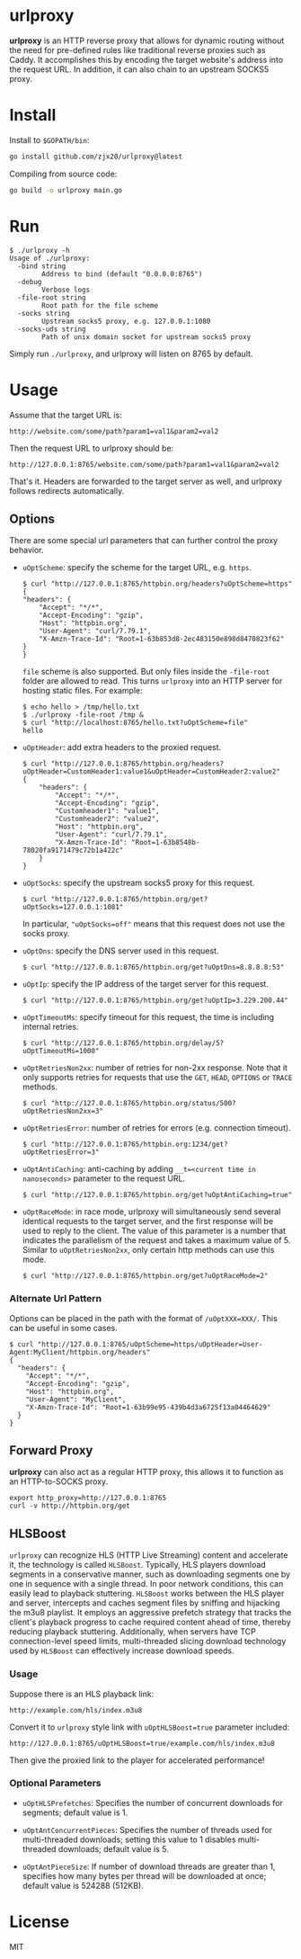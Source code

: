 urlproxy
========

**urlproxy** is an HTTP reverse proxy that allows for dynamic routing without the need for pre-defined rules like traditional reverse proxies such as Caddy. It accomplishes this by encoding the target website's address into the request URL. In addition, it can also chain to an upstream SOCKS5 proxy.

# Install

Install to `$GOPATH/bin`:

```bash
go install github.com/zjx20/urlproxy@latest
```

Compiling from source code:

```bash
go build -o urlproxy main.go
```

# Run

```shell
$ ./urlproxy -h
Usage of ./urlproxy:
  -bind string
    	Address to bind (default "0.0.0.0:8765")
  -debug
    	Verbose logs
  -file-root string
    	Root path for the file scheme
  -socks string
    	Upstream socks5 proxy, e.g. 127.0.0.1:1080
  -socks-uds string
    	Path of unix domain socket for upstream socks5 proxy
```

Simply run `./urlproxy`, and urlproxy will listen on 8765 by default.

# Usage

Assume that the target URL is:

```
http://website.com/some/path?param1=val1&param2=val2
```

Then the request URL to urlproxy should be:

```
http://127.0.0.1:8765/website.com/some/path?param1=val1&param2=val2
```

That's it. Headers are forwarded to the target server as well, and urlproxy follows redirects automatically.

## Options

There are some special url parameters that can further control the proxy behavior.

* `uOptScheme`: specify the scheme for the target URL, e.g. `https`.

    ```shell
    $ curl "http://127.0.0.1:8765/httpbin.org/headers?uOptScheme=https"
    {
    "headers": {
        "Accept": "*/*",
        "Accept-Encoding": "gzip",
        "Host": "httpbin.org",
        "User-Agent": "curl/7.79.1",
        "X-Amzn-Trace-Id": "Root=1-63b853d8-2ec483150e898d8470823f62"
    }
    }
    ```

    `file` scheme is also supported. But only files inside the `-file-root` folder are allowed to read. This turns `urlproxy` into an HTTP server for hosting static files. For example:

    ```shell
    $ echo hello > /tmp/hello.txt
    $ ./urlproxy -file-root /tmp &
    $ curl "http://localhost:8765/hello.txt?uOptScheme=file"
    hello
    ```

* `uOptHeader`: add extra headers to the proxied request.

    ```shell
    $ curl "http://127.0.0.1:8765/httpbin.org/headers?uOptHeader=CustomHeader1:value1&uOptHeader=CustomHeader2:value2"
    {
        "headers": {
            "Accept": "*/*",
            "Accept-Encoding": "gzip",
            "Customheader1": "value1",
            "Customheader2": "value2",
            "Host": "httpbin.org",
            "User-Agent": "curl/7.79.1",
            "X-Amzn-Trace-Id": "Root=1-63b8548b-78020fa9171479c72b1a422c"
        }
    }
    ```

* `uOptSocks`: specify the upstream socks5 proxy for this request.

    ```shell
    $ curl "http://127.0.0.1:8765/httpbin.org/get?uOptSocks=127.0.0.1:1081"
    ```

    In particular, `"uOptSocks=off"` means that this request does not use the socks proxy.

* `uOptDns`: specify the DNS server used in this request.

    ```shell
    $ curl "http://127.0.0.1:8765/httpbin.org/get?uOptDns=8.8.8.8:53"
    ```

* `uOptIp`: specify the IP address of the target server for this request.

    ```shell
    $ curl "http://127.0.0.1:8765/httpbin.org/get?uOptIp=3.229.200.44"
    ```

* `uOptTimeoutMs`: specify timeout for this request, the time is including internal retries.

    ```shell
    $ curl "http://127.0.0.1:8765/httpbin.org/delay/5?uOptTimeoutMs=1000"
    ```

* `uOptRetriesNon2xx`: number of retries for non-2xx response. Note that it only supports retries for requests that use the `GET`, `HEAD`, `OPTIONS` or `TRACE` methods.

    ```shell
    $ curl "http://127.0.0.1:8765/httpbin.org/status/500?uOptRetriesNon2xx=3"
    ```

* `uOptRetriesError`: number of retries for errors (e.g. connection timeout).

    ```shell
    $ curl "http://127.0.0.1:8765/httpbin.org:1234/get?uOptRetriesError=3"
    ```

* `uOptAntiCaching`: anti-caching by adding `__t=<current time in nanoseconds>` parameter to the request URL.

    ```shell
    $ curl "http://127.0.0.1:8765/httpbin.org/get?uOptAntiCaching=true"
    ```

* `uOptRaceMode`: in race mode, urlproxy will simultaneously send several identical requests to the target server, and the first response will be used to reply to the client. The value of this parameter is a number that indicates the parallelism of the request and takes a maximum value of 5. Similar to `uOptRetriesNon2xx`, only certain http methods can use this mode.

    ```shell
    $ curl "http://127.0.0.1:8765/httpbin.org/get?uOptRaceMode=2"
    ```

### Alternate Url Pattern

Options can be placed in the path with the format of `/uOptXXX=XXX/`. This can be useful in some cases.

```shell
$ curl "http://127.0.0.1:8765/uOptScheme=https/uOptHeader=User-Agent:MyClient/httpbin.org/headers"
{
  "headers": {
    "Accept": "*/*",
    "Accept-Encoding": "gzip",
    "Host": "httpbin.org",
    "User-Agent": "MyClient",
    "X-Amzn-Trace-Id": "Root=1-63b99e95-439b4d3a6725f13a04464629"
  }
}
```

## Forward Proxy

**urlproxy** can also act as a regular HTTP proxy, this allows it to function as an HTTP-to-SOCKS proxy.

```shell
export http_proxy=http://127.0.0.1:8765
curl -v http://httpbin.org/get
```

## HLSBoost

`urlproxy` can recognize HLS (HTTP Live Streaming) content and accelerate it, the technology is called `HLSBoost`. Typically, HLS players download segments in a conservative manner, such as downloading segments one by one in sequence with a single thread. In poor network conditions, this can easily lead to playback stuttering. `HLSBoost` works between the HLS player and server, intercepts and caches segment files by sniffing and hijacking the m3u8 playlist. It employs an aggressive prefetch strategy that tracks the client's playback progress to cache required content ahead of time, thereby reducing playback stuttering. Additionally, when servers have TCP connection-level speed limits, multi-threaded slicing download technology used by `HLSBoost` can effectively increase download speeds.

### Usage

Suppose there is an HLS playback link:

```
http://example.com/hls/index.m3u8
```

Convert it to `urlproxy` style link with `uOptHLSBoost=true` parameter included:

```
http://127.0.0.1:8765/uOptHLSBoost=true/example.com/hls/index.m3u8
```

Then give the proxied link to the player for accelerated performance!

### Optional Parameters

* `uOptHLSPrefetches`: Specifies the number of concurrent downloads for segments; default value is 1.

* `uOptAntConcurrentPieces`: Specifies the number of threads used for multi-threaded downloads; setting this value to 1 disables multi-threaded downloads; default value is 5.

* `uOptAntPieceSize`: If number of download threads are greater than 1, specifies how many bytes per thread will be downloaded at once; default value is 524288 (512KB).

# License

MIT
